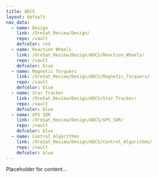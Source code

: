 ```yaml
---
title: ADCS
layout: default
nav_data:
  - name: Design
    link: /OreSat_Review/Design/
    repo: /vault
    defcolor: red
  - name: Reaction Wheels
    link: /OreSat_Review/Design/ADCS/Reaction_Wheels/
    repo: /vault
    defcolor: blue
  - name: Magnetic Torquers
    link: /OreSat_Review/Design/ADCS/Magnetic_Torquers/
    repo: /vault
    defcolor: blue
  - name: Star Tracker
    link: /OreSat_Review/Design/ADCS/Star_Tracker/
    repo: /vault
    defcolor: blue
  - name: GPS SDR
    link: /OreSat_Review/Design/ADCS/GPS_SDR/
    repo: /vault
    defcolor: blue
  - name: Control Algorithms
    link: /OreSat_Review/Design/ADCS/Control_Algorithms/
    repo: /vault
    defcolor: blue
---
```



Placeholder for content...
